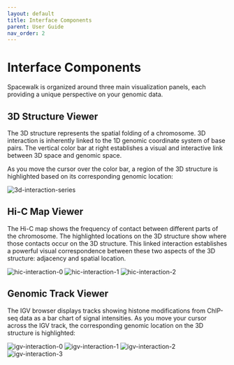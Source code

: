 ```yaml
---
layout: default
title: Interface Components
parent: User Guide
nav_order: 2
---
```


# Interface Components

Spacewalk is organized around three main visualization panels, each providing a unique perspective on your genomic data.

## 3D Structure Viewer

The 3D structure represents the spatial folding of a chromosome. 3D interaction is inherently linked to the 1D genomic coordinate system of base pairs.
The vertical color bar at right establishes a visual and interactive link between 3D space and genomic space.

As you move the cursor over the color bar, a region of the 3D structure is highlighted based on its corresponding genomic location:

![3d-interaction-series](../img/sw-3d-interaction-series.jpg)

## Hi-C Map Viewer

The Hi-C map shows the frequency of contact between different parts of the chromosome. The highlighted locations on the 3D structure show 
where those contacts occur on the 3D structure. This linked interaction establishes a powerful visual correspondence between these two aspects 
of the 3D structure: adjacency and spatial location.

![hic-interaction-0](../img/sw-hic-interaction-0.jpg)
![hic-interaction-1](../img/sw-hic-interaction-1.jpg)
![hic-interaction-2](../img/sw-hic-interaction-2.jpg)

## Genomic Track Viewer

The IGV browser displays tracks showing histone modifications from ChIP-seq data as a bar chart of signal intensities. 
As you move your cursor across the IGV track, the corresponding genomic location on the 3D structure is highlighted:

![igv-interaction-0](../img/sw-igv-interaction-0.jpg)
![igv-interaction-1](../img/sw-igv-interaction-1.jpg)
![igv-interaction-2](../img/sw-igv-interaction-2.jpg)
![igv-interaction-3](../img/sw-igv-interaction-3.jpg)
